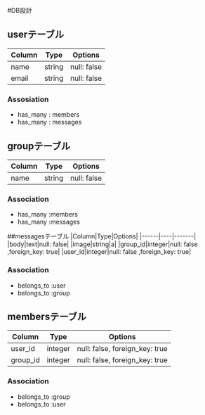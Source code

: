 #DB設計

## userテーブル

|Column|Type|Options|
|------|----|-------|
|name|string|null: false|
|email|string|null: false|

### Assosiation
- has_many : members
- has_many : messages

## groupテーブル
|Column|Type|Options|
|------|----|-------|
|name|string|null: false|

### Association
- has_many :members
- has_many :messages

##messagesテーブル
|Column|Type|Options|
|------|----|-------|
|body|text|null: false|
|image|string|a|
|group_id|integer|null: false ,foreign_key: true|
|user_id|integer|null: false ,foreign_key: true|

### Association
- belongs_to :user
- belongs_to :group

## membersテーブル
|Column|Type|Options|
|------|----|-------|
|user_id|integer|null: false, foreign_key: true|
|group_id|integer|null: false, foreign_key: true|

### Association
- belongs_to :group
- belongs_to :user
